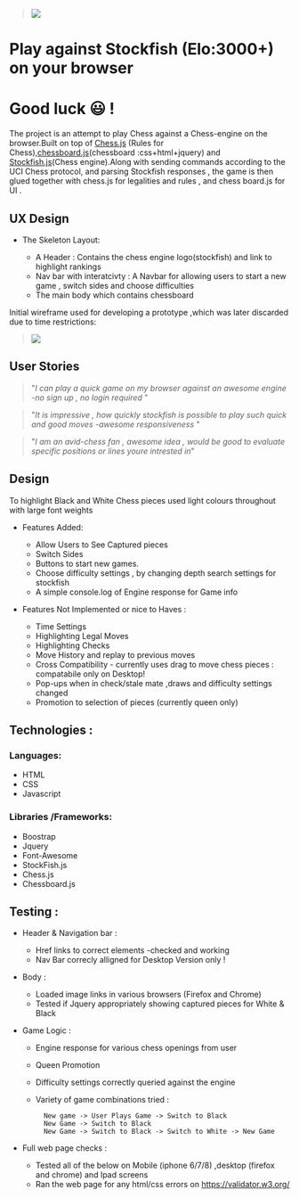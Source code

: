 > ![](https://github.com/rbnphlp/Chessapp/blob/master/img/stockfish/Chess_responsiveness.png)	
# Play against Stockfish (Elo:3000+) on your browser
# Good luck :smiley:  !


The project is an attempt to play Chess against a Chess-engine on the browser.Built on top of [Chess.js](https://github.com/jhlywa/chess.js)
(Rules for Chess),[chessboard.js](https://chessboardjs.com/)(chessboard :css+html+jquery) 
and [Stockfish.js](https://github.com/nmrugg/stockfish.js)(Chess engine).Along with sending commands according to the UCI Chess protocol, and parsing Stockfish responses , the game is then glued together with chess.js for legalities and rules , and chess board.js for UI
.

## UX Design 

+ The Skeleton Layout:


    - A Header : Contains the chess engine logo(stockfish) and link to highlight rankings 
    - Nav bar with interatcivty : A  Navbar for allowing users to start a new game , switch sides and choose difficulties
    - The main body which contains chessboard 

Initial wireframe used for developing a prototype ,which was later discarded due to time restrictions:

> ![](https://github.com/rbnphlp/Chessapp/blob/master/img/stockfish/Initialwireframe_chess.png)	

    

## User Stories

> "*I can play a quick game on my browser against an awesome engine -no sign up , no login required* "

> "*It is impressive , how quickly stockfish is possible to play such quick and good moves -awesome responsiveness* "

> "*I am an avid-chess fan , awesome idea , would be good to evaluate specific positions or lines youre intrested in*"


## Design 

To highlight Black and White Chess pieces used light colours throughout with large font weights

+ Features Added: 
    - Allow Users to See Captured pieces 
    - Switch Sides
    - Buttons to start new games.
    - Choose difficulty settings , by changing depth search settings for stockfish
    - A simple console.log of Engine response for Game info

+ Features Not Implemented or nice to Haves :
    - Time Settings
    - Highlighting Legal Moves
    - Highlighting Checks 
    - Move History and replay to previous moves
    - Cross Compatibility - currently uses drag to move chess pieces : compatabile only on Desktop!
    - Pop-ups when in check/stale mate ,draws and difficulty settings changed
    - Promotion to selection of pieces (currently queen only)


## Technologies :


### Languages:

+ HTML
+ CSS
+ Javascript
    
### Libraries /Frameworks:
+ Boostrap
+ Jquery
+ Font-Awesome
+ StockFish.js
+ Chess.js
+ Chessboard.js

  
## Testing :



+ Header & Navigation bar :
     - Href links to correct elements -checked and working
     - Nav Bar correcly alligned for Desktop Version only ! 

+ Body  :
     - Loaded image links in various browsers (Firefox and Chrome)
     - Tested if Jquery appropriately showing captured pieces for White & Black
     
+ Game Logic :
    - Engine response for various chess openings from user 
    - Queen Promotion
    - Difficulty settings correctly queried against the engine
    - Variety of game combinations tried :
        
            New game -> User Plays Game -> Switch to Black 
            New Game -> Switch to Black
            New Game -> Switch to Black -> Switch to White -> New Game
            
     
+ Full web page checks :
     - Tested all of the below on Mobile (iphone 6/7/8) ,desktop (firefox and chrome) and Ipad screens
     - Ran the web page for any html/css errors on https://validator.w3.org/
     













